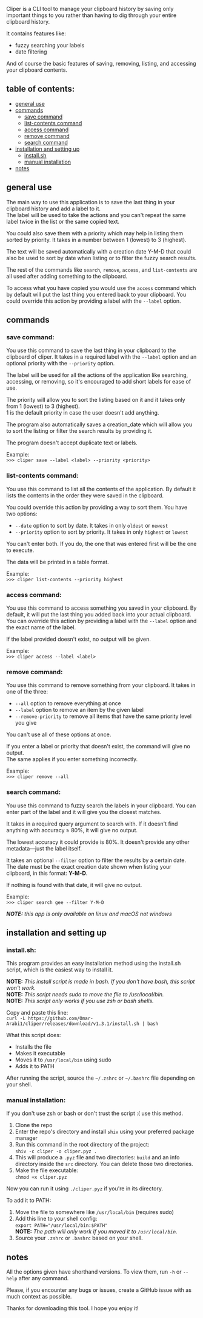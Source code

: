 Cliper is a CLI tool to manage your clipboard history by saving only important things to you rather than having to dig through your entire clipboard history.

It contains features like:
- fuzzy searching your labels
- date filtering

And of course the basic features of saving, removing, listing, and accessing your clipboard contents.

## table of contents:
- [general use](#general-use)
- [commands](#commands)
  - [save command](#save-command)
  - [list-contents command](#list-contents-command)
  - [access command](#access-command)
  - [remove command](#remove-command)
  - [search command](#search-command)
- [installation and setting up](#installation-and-setting-up)
  - [install.sh](#installsh)
  - [manual installation](#manual-installation)
- [notes](#notes)

## general use
The main way to use this application is to save the last thing in your clipboard history and add a label to it.  
The label will be used to take the actions and you can't repeat the same label twice in the list or the same copied text.

You could also save them with a priority which may help in listing them sorted by priority. It takes in a number between 1 (lowest) to 3 (highest).

The text will be saved automatically with a creation date Y-M-D that could also be used to sort by date when listing or to filter the fuzzy search results.

The rest of the commands like `search`, `remove`, `access`, and `list-contents` are all used after adding something to the clipboard.

To access what you have copied you would use the `access` command which by default will put the last thing you entered back to your clipboard. You could override this action by providing a label with the `--label` option.

## commands

### save command:
You use this command to save the last thing in your clipboard to the clipboard of cliper. It takes in a required label with the `--label` option and an optional priority with the `--priority` option.

The label will be used for all the actions of the application like searching, accessing, or removing, so it's encouraged to add short labels for ease of use.

The priority will allow you to sort the listing based on it and it takes only from 1 (lowest) to 3 (highest).  
1 is the default priority in case the user doesn't add anything.

The program also automatically saves a creation_date which will allow you to sort the listing or filter the search results by providing it.

The program doesn't accept duplicate text or labels.

Example:  
`>>> cliper save --label <label> --priority <priority>`

### list-contents command:
You use this command to list all the contents of the application. By default it lists the contents in the order they were saved in the clipboard.

You could override this action by providing a way to sort them. You have two options:
- `--date` option to sort by date. It takes in only `oldest` or `newest`
- `--priority` option to sort by priority. It takes in only `highest` or `lowest`

You can't enter both. If you do, the one that was entered first will be the one to execute.

The data will be printed in a table format.

Example:  
`>>> cliper list-contents --priority highest`

### access command:
You use this command to access something you saved in your clipboard. By default, it will put the last thing you added back into your actual clipboard.  
You can override this action by providing a label with the `--label` option and the exact name of the label.

If the label provided doesn't exist, no output will be given.

Example:  
`>>> cliper access --label <label>`

### remove command:
You use this command to remove something from your clipboard. It takes in one of the three:
- `--all` option to remove everything at once
- `--label` option to remove an item by the given label
- `--remove-priority` to remove all items that have the same priority level you give

You can't use all of these options at once.

If you enter a label or priority that doesn't exist, the command will give no output.  
The same applies if you enter something incorrectly.

Example:  
`>>> cliper remove --all`

### search command:
You use this command to fuzzy search the labels in your clipboard. You can enter part of the label and it will give you the closest matches.

It takes in a required query argument to search with. If it doesn't find anything with accuracy ≥ 80%, it will give no output.

The lowest accuracy it could provide is 80%. It doesn't provide any other metadata—just the label itself.

It takes an optional `--filter` option to filter the results by a certain date.  
The date must be the exact creation date shown when listing your clipboard, in this format: **Y-M-D**.

If nothing is found with that date, it will give no output.

Example:  
`>>> cliper search gee --filter Y-M-D`

***NOTE:*** *this app is only available on linux and macOS not windows*
## installation and setting up
### install.sh:
This program provides an easy installation method using the install.sh script, which is the easiest way to install it.

**NOTE:** *This install script is made in bash. If you don't have bash, this script won't work.*  
**NOTE:** *This script needs sudo to move the file to /usr/local/bin.*  
**NOTE:** *This script only works if you use zsh or bash shells.*

Copy and paste this line:  
`curl -L https://github.com/Omar-Arabi1/cliper/releases/download/v1.3.1/install.sh | bash`

What this script does:
- Installs the file
- Makes it executable
- Moves it to `/usr/local/bin` using sudo
- Adds it to PATH

After running the script, source the `~/.zshrc` or `~/.bashrc` file depending on your shell.

### manual installation:
If you don't use zsh or bash or don't trust the script :( use this method.

1. Clone the repo  
2. Enter the repo's directory and install `shiv` using your preferred package manager  
3. Run this command in the root directory of the project:  
   `shiv -c cliper -o cliper.pyz .`  
4. This will produce a `.pyz` file and two directories: `build` and an info directory inside the `src` directory. You can delete those two directories.  
5. Make the file executable:  
   `chmod +x cliper.pyz`

Now you can run it using `./cliper.pyz` if you're in its directory.

To add it to PATH:
1. Move the file to somewhere like `/usr/local/bin` (requires sudo)
2. Add this line to your shell config:  
   `export PATH="/usr/local/bin:$PATH"`  
   **NOTE:** *The path will only work if you moved it to `/usr/local/bin`.*
3. Source your `.zshrc` or `.bashrc` based on your shell.

## notes
All the options given have shorthand versions. To view them, run `-h` or `--help` after any command.

Please, if you encounter any bugs or issues, create a GitHub issue with as much context as possible.

Thanks for downloading this tool. I hope you enjoy it!